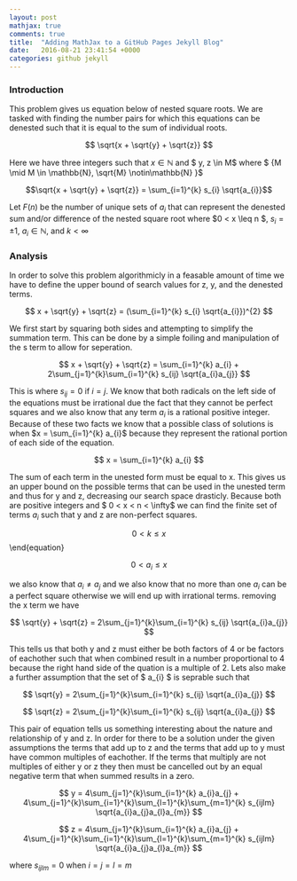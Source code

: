 ```yaml
---
layout: post
mathjax: true
comments: true
title:  "Adding MathJax to a GitHub Pages Jekyll Blog"
date:   2016-08-21 23:41:54 +0000
categories: github jekyll
---
```


### Introduction

This problem gives us equation below of nested square roots. We are tasked with finding the number pairs for which this equations can be denested such that it is equal to the sum of individual roots.


$$ \sqrt{x + \sqrt{y} + \sqrt{z}} $$


Here we have three integers such that $x \in  \mathbb{N}$ and $ y, z \in M$ where $  \{M \mid M \in \mathbb{N}, \sqrt{M} \notin\mathbb{N} \}$



$$\sqrt{x + \sqrt{y} + \sqrt{z}} = \sum_{i=1}^{k} s_{i} \sqrt{a_{i}}$$


Let $F(n)$ be the number of unique sets of $a_{i}$ that can represent the denested sum and/or difference of the nested square root where $0 < x \leq n $, $s_{i} = \pm 1$, $a_{i} \in \mathbb{N}$, and $k < \infty$



### Analysis

In order to solve this problem algorithmicly in a feasable amount of time we have to define the upper bound of search values for z, y, and the denested terms.


$$ x + \sqrt{y} + \sqrt{z} = (\sum_{i=1}^{k} s_{i} \sqrt{a_{i}})^{2} $$


We first start by squaring both sides and attempting to simplify the summation term. This can be done by a simple foiling and manipulation of the s term to allow for seperation.


$$ x + \sqrt{y} + \sqrt{z} = \sum_{i=1}^{k} a_{i} + 2\sum_{j=1}^{k}\sum_{i=1}^{k} s_{ij} \sqrt{a_{i}a_{j}} $$

This is where $s_{ij} = 0$ if $i=j$. We know that both radicals on the left side of the equations must be irrational due the fact that they cannot be perfect squares and we also know that any term $a_{i}$ is a rational positive integer. Because of these two facts we know that a possible class of solutions is when $x =  \sum_{i=1}^{k} a_{i}$ because they represent the rational portion of each side of the equation.


$$ x =  \sum_{i=1}^{k} a_{i} $$


The sum of each term in the unested form must be equal to x. This gives us an upper bound on the possible terms that can be used in the unested term and thus for y and z, decreasing our search space drasticly. Because both are positive integers and $ 0 < x < n < \infty$ we can find the finite set of terms $a_{i}$ such that y and z are non-perfect squares.



$$ 0 < k \leq x $$
\end{equation}


$$ 0 < a_{i} \leq x $$



we also know that $a_{i}  \ne a_{j}$ and we also know that no more than one $a_{i}$ can be a perfect square otherwise we will end up with irrational terms. removing the x term we have



$$ \sqrt{y} + \sqrt{z} = 2\sum_{j=1}^{k}\sum_{i=1}^{k} s_{ij} \sqrt{a_{i}a_{j}} $$


This tells us that both y and z must either be both factors of 4 or be factors of eachother such that when combined result in a number proportional to 4 because the right hand side of the quation is a multiple of 2. Lets also make a further assumption that the set of $ a_{i} $ is seprable such that



$$ \sqrt{y} = 2\sum_{j=1}^{k}\sum_{i=1}^{k} s_{ij} \sqrt{a_{i}a_{j}} $$


 $$ \sqrt{z} = 2\sum_{j=1}^{k}\sum_{i=1}^{k} s_{ij} \sqrt{a_{i}a_{j}} $$


This pair of equation tells us something interesting about the nature and relationship of y and z. In order for there to be a solution under the given assumptions the terms that add up to z and the terms that add up to y must have common multiples of eachother. If the terms that multiply are not multiples of either y or z they then must be cancelled out by an equal negative term that when summed results in a zero.


$$ y = 4\sum_{j=1}^{k}\sum_{i=1}^{k} a_{i}a_{j} + 4\sum_{j=1}^{k}\sum_{i=1}^{k}\sum_{l=1}^{k}\sum_{m=1}^{k} s_{ijlm} \sqrt{a_{i}a_{j}a_{l}a_{m}} $$

$$ z = 4\sum_{j=1}^{k}\sum_{i=1}^{k} a_{i}a_{j} + 4\sum_{j=1}^{k}\sum_{i=1}^{k}\sum_{l=1}^{k}\sum_{m=1}^{k} s_{ijlm} \sqrt{a_{i}a_{j}a_{l}a_{m}} $$

where $s_{ijlm} = 0$ when $i=j=l=m$

